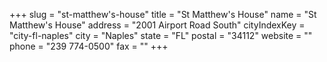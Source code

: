 +++
slug = "st-matthew's-house"
title = "St Matthew's House"
name = "St Matthew's House"
address = "2001 Airport Road South"
cityIndexKey = "city-fl-naples"
city = "Naples"
state = "FL"
postal = "34112"
website = ""
phone = "239 774-0500"
fax = ""
+++
